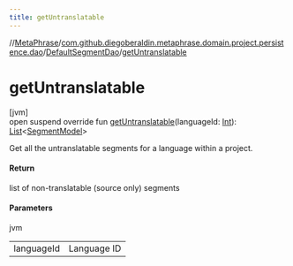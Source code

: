 ```yaml
---
title: getUntranslatable
---
```

//[MetaPhrase](../../../index.html)/[com.github.diegoberaldin.metaphrase.domain.project.persistence.dao](../index.html)/[DefaultSegmentDao](index.html)/[getUntranslatable](get-untranslatable.html)



# getUntranslatable



[jvm]\
open suspend override fun [getUntranslatable](get-untranslatable.html)(languageId: [Int](https://kotlinlang.org/api/latest/jvm/stdlib/kotlin/-int/index.html)): [List](https://kotlinlang.org/api/latest/jvm/stdlib/kotlin.collections/-list/index.html)&lt;[SegmentModel](../../com.github.diegoberaldin.metaphrase.domain.project.data/-segment-model/index.html)&gt;



Get all the untranslatable segments for a language within a project.



#### Return



list of non-translatable (source only) segments



#### Parameters


jvm

| | |
|---|---|
| languageId | Language ID |




